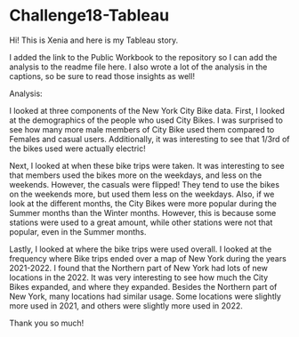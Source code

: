 # Challenge18-Tableau

Hi! This is Xenia and here is my Tableau story.

I added the link to the Public Workbook to the repository so I can add the analysis to the readme file here. I also wrote a lot of the analysis in the captions, so be sure to read those insights as well!

Analysis:

I looked at three components of the New York City Bike data. First, I looked at the demographics of the people who used City Bikes. I was surprised to see how many more male members of City Bike used them compared to Females and casual users. Additionally, it was interesting to see that 1/3rd of the bikes used were actually electric!


Next, I looked at when these bike trips were taken. It was interesting to see that members used the bikes more on the weekdays, and less on the weekends. However, the casuals were flipped! They tend to use the bikes on the weekends more, but used them less on the weekdays.  Also, if we look at the different months, the City Bikes were more popular during the Summer months than the Winter months. However, this is because some stations were used to a great amount, while other stations were not that popular, even in the Summer months.


Lastly, I looked at where the bike trips were used overall. I looked at the frequency where Bike trips ended over a map of New York during the years 2021-2022. I found that the Northern part of New York had lots of new locations in the 2022. It was very interesting to see how much the City Bikes expanded, and where they expanded. Besides the Northern part of New York, many locations had similar usage. Some locations were slightly more used in 2021, and others were slightly more used in 2022.

Thank you so much!
